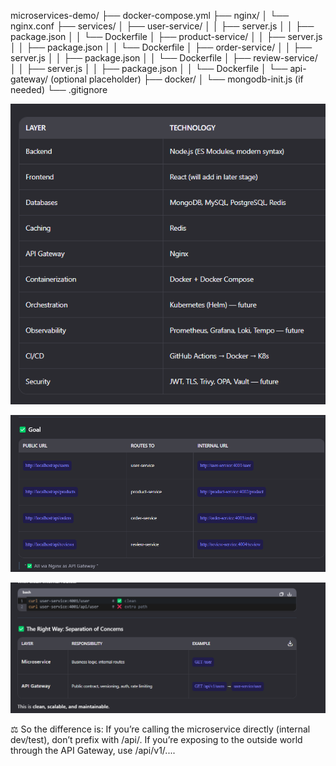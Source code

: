 

microservices-demo/
├── docker-compose.yml
├── nginx/
│   └── nginx.conf
├── services/
│   ├── user-service/
│   │   ├── server.js
│   │   ├── package.json
│   │   └── Dockerfile
│   ├── product-service/
│   │   ├── server.js
│   │   ├── package.json
│   │   └── Dockerfile
│   ├── order-service/
│   │   ├── server.js
│   │   ├── package.json
│   │   └── Dockerfile
│   ├── review-service/
│   │   ├── server.js
│   │   ├── package.json
│   │   └── Dockerfile
│   └── api-gateway/ (optional placeholder)
├── docker/
│   └── mongodb-init.js (if needed)
└── .gitignore



![alt text](Readme-Assets/image.png)

![alt text](Readme-Assets/image-1.png)

![alt text](Readme-Assets/image2.png)

⚖️ So the difference is:
If you’re calling the microservice directly (internal dev/test), don’t prefix with /api/.
If you’re exposing to the outside world through the API Gateway, use /api/v1/....